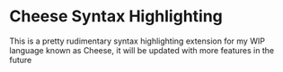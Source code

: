 # Cheese Syntax Highlighting
This is a pretty rudimentary syntax highlighting extension for my WIP language known as Cheese, it will be updated with more features in the future